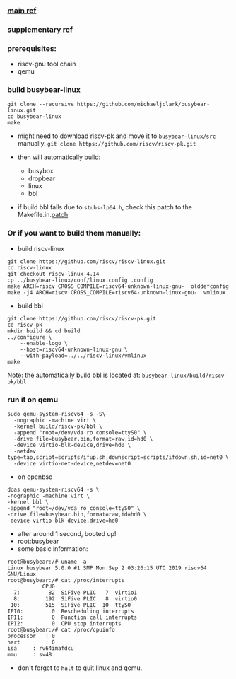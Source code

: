 ### [main ref](https://github.com/michaeljclark/busybear-linux)

### [supplementary ref](https://www.cnx-software.com/2018/03/16/how-to-run-linux-on-risc-v-with-qemu-emulator/)

### prerequisites:
  -   riscv-gnu tool chain
  -   qemu

### build busybear-linux
```
git clone --recursive https://github.com/michaeljclark/busybear-linux.git
cd busybear-linux
make
```
- might need to download riscv-pk and move it to `busybear-linux/src` manually. `git clone https://github.com/riscv/riscv-pk.git`

- then will automatically build: 
  - busybox
  - dropbear
  - linux
  - bbl

- if build bbl fails due to `stubs-lp64.h`, check this patch to the Makefile.in.[patch](https://github.com/riscv/riscv-pk/pull/114/commits/00f0dd04cbdb670f7e81d7fe5c686cb49e7cd182)

  
### Or if you want to build them manually:
- build riscv-linux
```
git clone https://github.com/riscv/riscv-linux.git
cd riscv-linux
git checkout riscv-linux-4.14
cp ../busybear-linux/conf/linux.config .config
make ARCH=riscv CROSS_COMPILE=riscv64-unknown-linux-gnu-  olddefconfig
make -j4 ARCH=riscv CROSS_COMPILE=riscv64-unknown-linux-gnu-  vmlinux
``` 

- build bbl
```
git clone https://github.com/riscv/riscv-pk.git
cd riscv-pk
mkdir build && cd build
../configure \
    --enable-logo \
    --host=riscv64-unknown-linux-gnu \
    --with-payload=../../riscv-linux/vmlinux
make
```

Note: the automatically build bbl is located at: `busybear-linux/build/riscv-pk/bbl`

### run it on qemu
```
sudo qemu-system-riscv64 -s -S\
  -nographic -machine virt \
  -kernel build/riscv-pk/bbl \
  -append "root=/dev/vda ro console=ttyS0" \
  -drive file=busybear.bin,format=raw,id=hd0 \
  -device virtio-blk-device,drive=hd0 \
  -netdev type=tap,script=scripts/ifup.sh,downscript=scripts/ifdown.sh,id=net0 \
  -device virtio-net-device,netdev=net0
```
- on openbsd
```
doas qemu-system-riscv64 -s \
-nographic -machine virt \
-kernel bbl \
-append "root=/dev/vda ro console=ttyS0" \
-drive file=busybear.bin,format=raw,id=hd0 \
-device virtio-blk-device,drive=hd0
```
- after around 1 second, booted up!
- root:busybear
- some basic information:
```
root@busybear:/# uname -a
Linux busybear 5.0.0 #1 SMP Mon Sep 2 03:26:15 UTC 2019 riscv64 GNU/Linux
root@busybear:/# cat /proc/interrupts
           CPU0       
  7:         82  SiFive PLIC   7  virtio1
  8:        192  SiFive PLIC   8  virtio0
 10:        515  SiFive PLIC  10  ttyS0
IPI0:         0  Rescheduling interrupts
IPI1:         0  Function call interrupts
IPI2:         0  CPU stop interrupts
root@busybear:/# cat /proc/cpuinfo 
processor	: 0
hart		: 0
isa		: rv64imafdcu
mmu		: sv48
```
- don't forget to `halt` to quit linux and qemu.
